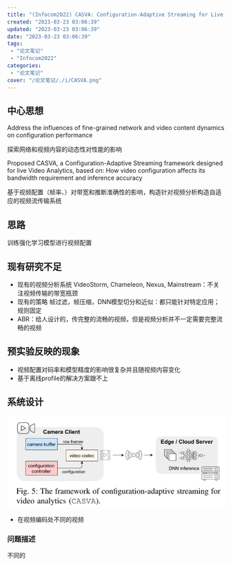 ```yaml
---
title: "(Infocom2022) CASVA: Configuration-Adaptive Streaming for Live Video Analytics"
created: "2023-03-23 03:06:39"
updated: "2023-03-23 03:06:39"
date: "2023-03-23 03:06:39"
tags: 
 - "论文笔记"
 - "Infocom2022"
categories: 
 - "论文笔记"
cover: "/论文笔记/./i/CASVA.png"
---
```


## 中心思想

Address the influences of fine-grained network and video content dynamics on configuration performance

探索网络和视频内容的动态性对性能的影响

Proposed CASVA, a Configuration-Adaptive Streaming framework designed for live Video Analytics, based on: How video configuration affects its bandwidth requirement and inference accuracy

基于视频配置（帧率、）对带宽和推断准确性的影响，构造针对视频分析构造自适应的视频流传输系统

## 思路

训练强化学习模型进行视频配置

## 现有研究不足

* 现有的视频分析系统 VideoStorm, Chameleon, Nexus, Mainstream：不关注视频传输的带宽瓶颈
* 现有的策略 帧过滤，帧压缩，DNN模型切分和近似：都只能针对特定应用；规则固定
* ABR：给人设计的，传完整的流畅的视频，但是视频分析并不一定需要完整流畅的视频

## 预实验反映的现象

* 视频配置对码率和模型精度的影响很复杂并且随视频内容变化
* 基于离线profile的解决方案跟不上

## 系统设计

![](./i/CASVA.png)

* 在视频编码处不同的视频

### 问题描述

不同的